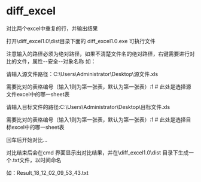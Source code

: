# diff_excel
对比两个excel中重复的行，并输出结果

打开\diff_excel1.0\dist目录下面的 diff_excel1.0.exe 可执行文件

注意输入的路径必须为绝对路径，如果不清楚文件名的绝对路径，右键需要进行对比的文件，属性--安全--对象名称
如：

请输入源文件路径：C:\Users\Administrator\Desktop\源文件.xls

需要比对的表格编号（输入1则为第一张表，默认为第一张表）:1      # 此处是选择源文件excel中的哪一sheet表

请输入目标文件的路径:C:\Users\Administrator\Desktop\目标文件.xls


需要比对的表格编号（输入1则为第一张表，默认为第一张表）:1      # 此处是选择目标excel中的哪一sheet表

回车后开始对比...

对比结束后会在cmd 界面显示出对比结果，并在\diff_excel1.0\dist 目录下生成一个.txt文件，以时间命名

如：Result_18_12_02_09_53_43.txt
